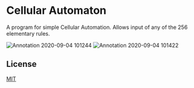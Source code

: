 # Cellular Automaton

A program for simple Cellular Automation. Allows input of any of the 256 elementary rules.

![Annotation 2020-09-04 101244](https://user-images.githubusercontent.com/70599052/92268473-4d258b80-ee97-11ea-8423-00a5f252ee84.png)
![Annotation 2020-09-04 101422](https://user-images.githubusercontent.com/70599052/92268537-6af2f080-ee97-11ea-8e57-d78f638e4bc0.png)

## License
[MIT](https://choosealicense.com/licenses/mit/)
